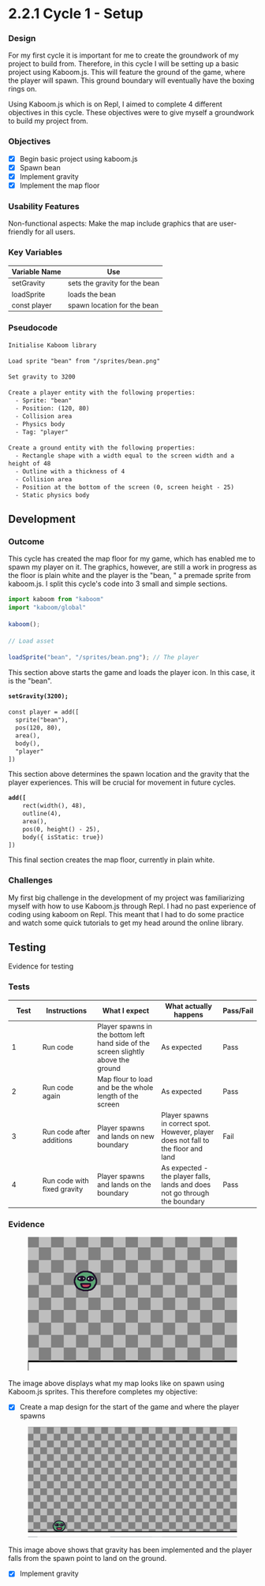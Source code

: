 # 2.2.1 Cycle 1 - Setup

### Design

For my first cycle it is important for me to create the groundwork of my project to build from. Therefore, in this cycle I will be setting up a basic project using Kaboom.js. This will feature the ground of the game, where the player will spawn. This ground boundary will eventually have the boxing rings on.

Using Kaboom.js which is on Repl, I aimed to complete 4 different objectives in this cycle. These objectives were to give myself a groundwork to build my project from.&#x20;

### Objectives

* [x] Begin basic project using kaboom.js
* [x] Spawn bean
* [x] Implement gravity
* [x] Implement the map floor

### Usability Features

Non-functional aspects: Make the map include graphics that are user-friendly for all users.

### Key Variables

| Variable Name | Use                           |
| ------------- | ----------------------------- |
| setGravity    | sets the gravity for the bean |
| loadSprite    | loads the bean                |
| const player  | spawn location for the bean   |

### Pseudocode

```
Initialise Kaboom library

Load sprite "bean" from "/sprites/bean.png"

Set gravity to 3200

Create a player entity with the following properties:
  - Sprite: "bean"
  - Position: (120, 80)
  - Collision area
  - Physics body
  - Tag: "player"

Create a ground entity with the following properties:
  - Rectangle shape with a width equal to the screen width and a height of 48
  - Outline with a thickness of 4
  - Collision area
  - Position at the bottom of the screen (0, screen height - 25)
  - Static physics body

```

## Development

### Outcome

This cycle has created the map floor for my game, which has enabled me to spawn my player on it. The graphics, however, are still a work in progress as the floor is plain white and the player is the "bean, " a premade sprite from kaboom.js. I split this cycle's code into 3 small and simple sections.

```javascript
import kaboom from "kaboom"
import "kaboom/global"

kaboom();

// Load asset

loadSprite("bean", "/sprites/bean.png"); // The player
```

This section above starts the game and loads the player icon. In this case, it is the "bean".

<pre class="language-javascript"><code class="lang-javascript"><strong>setGravity(3200);
</strong>
const player = add([
  sprite("bean"),
  pos(120, 80),
  area(),
  body(),
  "player"
])
</code></pre>

This section above determines the spawn location and the gravity that the player experiences. This will be crucial for movement in future cycles.

<pre class="language-javascript"><code class="lang-javascript"><strong>add([
</strong>    rect(width(), 48),
    outline(4),
    area(),
    pos(0, height() - 25),
    body({ isStatic: true})
])
</code></pre>

This final section creates the map floor, currently in plain white.

### Challenges

My first big challenge in the development of my project was familiarizing myself with how to use Kaboom.js through Repl. I had no past experience of coding using kaboom on Repl. This meant that I had to do some practice and watch some quick tutorials to get my head around the online library.

## Testing

Evidence for testing

### Tests

<table><thead><tr><th width="87">Test</th><th width="127">Instructions</th><th width="223">What I expect</th><th width="208">What actually happens</th><th>Pass/Fail</th></tr></thead><tbody><tr><td>1</td><td>Run code</td><td>Player spawns in the bottom left hand side of the screen slightly above the ground</td><td>As expected</td><td>Pass</td></tr><tr><td>2</td><td>Run code again</td><td>Map flour to load and be the whole length of the screen</td><td>As expected</td><td>Pass</td></tr><tr><td>3</td><td>Run code after additions</td><td>Player spawns and lands on new boundary </td><td>Player spawns in correct spot. However, player does not fall to the floor and land</td><td>Fail</td></tr><tr><td>4</td><td>Run code with fixed gravity</td><td>Player spawns and lands on the boundary</td><td>As expected - the player falls, lands and does not go through the boundary</td><td>Pass</td></tr></tbody></table>

### Evidence

<figure><img src="../.gitbook/assets/image (10).png" alt=""><figcaption></figcaption></figure>

The image above displays what my map looks like on spawn using Kaboom.js sprites. This therefore completes my objective:

* [x] Create a map design for the start of the game and where the player spawns

<figure><img src="../.gitbook/assets/image (4) (1) (1) (1).png" alt=""><figcaption></figcaption></figure>

This image above shows that gravity has been implemented and the player falls from the spawn point to land on the ground.

* [x] Implement gravity
